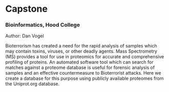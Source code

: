 # Capstone

### Bioinformatics, Hood College

Author: Dan Vogel

Bioterrorism has created a need for the rapid analysis of samples which may contain toxins, viruses, or other deadly agents. Mass Spectrometry (MS) provides a tool for use in proteomics for accurate and comprehensive profiling of proteins. An automated software tool which can search for matches against a proteome database is useful for forensic analysis of samples and an effective countermeasure to Bioterrorist attacks. Here we create a database for this purpose using publicly available proteomes from the Uniprot.org database.
